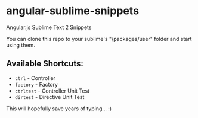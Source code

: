 angular-sublime-snippets
========================

Angular.js Sublime Text 2 Snippets

You can clone this repo to your sublime's "/packages/user" folder and start using them.

Available Shortcuts:
---------
* `ctrl` - Controller
* `factory` - Factory
* `ctrltest` - Controller Unit Test
* `dirtest` - Directive Unit Test

This will hopefully save years of typing... :)
